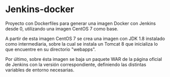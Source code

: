 # Jenkins-docker
Proyecto con Dockerfiles para generar una imagen Docker con Jenkins desde 0, utilizando una imagen CentOS 7 como base.

A partir de esta imagen CentOS 7 se crea una imagen con JDK 1.8 instalado como intermediaria, sobre la cual se instala un Tomcat 8 que inicializa lo que encuentre en su directorio "webapps". 

Por último, sobre ésta imagen se baja un paquete WAR de la página oficial de Jenkins con la versión correspondiente, definiendo las distintas variables de entorno necesarias.
